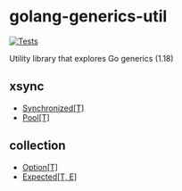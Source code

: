 # golang-generics-util

[![Tests](https://github.com/noxiouz/golang-generics-util/actions/workflows/go.yml/badge.svg?branch=main)](https://github.com/noxiouz/golang-generics-util/actions/workflows/go.yml)

Utility library that explores Go generics (1.18)


## xsync

+ [Synchronized[T]](xsync/synchronized.go)
+ [Pool[T]](xsync/pool.go)

## collection
    
+ [Option[T]](collection/option.go)
+ [Expected[T, E]](collection/expected.go)
